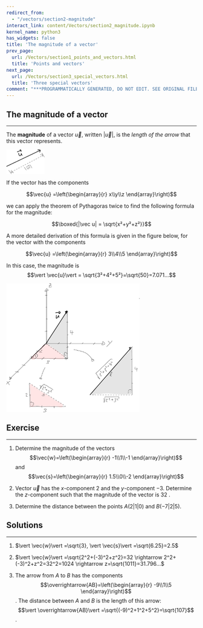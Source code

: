 ```yaml
---
redirect_from:
  - "/vectors/section2-magnitude"
interact_link: content/Vectors/section2_magnitude.ipynb
kernel_name: python3
has_widgets: false
title: 'The magnitude of a vector'
prev_page:
  url: /Vectors/section1_points_and_vectors.html
  title: 'Points and vectors'
next_page:
  url: /Vectors/section3_special_vectors.html
  title: 'Three special vectors'
comment: "***PROGRAMMATICALLY GENERATED, DO NOT EDIT. SEE ORIGINAL FILES IN /content***"
---
```



## The magnitude of a vector
---

The __magnitude__ of a vector $\vec u$, written $\vert \vec{u} \vert$, is the *length of the arrow* that this vector represents. 

<img src="./pics/length.png" width="20%" align="center">

If the vector has the components 

$$\vec{u} =\left(\begin{array}{r} x\\y\\z \end{array}\right)$$ 

we can apply the theorem of Pythagoras twice to find the following formula for the magnitude: 

$$\boxed{|\vec u| = \sqrt{x²+y²+z²}}$$ 

A more detailed derivation of this formula is given in the figure below, for the vector with the components 

$$\vec{u} =\left(\begin{array}{r} 3\\4\\5 \end{array}\right)$$ 

In this case, the magnitude is $$\vert \vec{u}\vert = \sqrt{3²+4²+5²}=\sqrt{50}=7.071...$$

<img src="./pics/magnitude.png" width="70%" align="center">



## Exercise
---

1. Determine the magnitude of the vectors $$\vec{w}=\left(\begin{array}{r} -1\\1\\-1 \end{array}\right)$$ and $$\vec{s}=\left(\begin{array}{r} 1.5\\0\\-2 \end{array}\right)$$

2. Vector $\vec{u}$ has the $x$-component $2$ and the $y$-component $-3$. Determine the $z$-component such that the magnitude of the vector is $32$ .

3. Determine the distance between the points $A(2 \vert 1\vert 0)$  and $B(-7 \vert 2 \vert 5 )$. 



## Solutions
---

1. $\vert \vec{w}\vert =\sqrt{3}, \vert \vec{s}\vert =\sqrt{6.25}=2.5$

2. $\vert \vec{w}\vert =\sqrt{2^2+(-3)^2+z^2}=32 \rightarrow 2^2+(-3)^2+z^2=32^2=1024 \rightarrow z=\sqrt{1011}=31.796...$

3. The arrow from $A$ to $B$ has the components $$\overrightarrow{AB}=\left(\begin{array}{r} -9\\1\\5 \end{array}\right)$$. The distance between $A$ and $B$ is the length of this arrow: $$\vert \overrightarrow{AB}\vert =\sqrt{(-9)^2+1^2+5^2}=\sqrt{107}$$.



